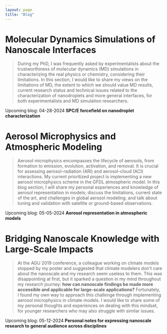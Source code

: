 ```yaml
---
layout: page
title: "Blog"
---
```


# Molecular Dynamics Simulations of Nanoscale Interfaces
> During my PhD, I was frequently asked by experimentalists about the trustworthiness of molecular dynamics (MD) simulations in characterizing the real physics or chemistry, considering their limitations. In this section, I would like to share my views on the limitations of MD, the extent to which we should value MD results, current research status and technical issues related to the characterization of nanodroplets and more general interfaces, for both experimentalists and MD simulation researchers.

Upcoming blog: 04-28-2024 **SPC/E forcefield on nanodroplet characterization**

# Aerosol Microphysics and Atmospheric Modeling
> Aerosol microphysics encompasses the lifecycle of aerosols, from formation to emission, evolution, activation, and removal. It is crucial for assessing aerosol-radiation (ARI) and aerosol-cloud (ACI) interactions. My current prioritized project is implementing a new aerosol microphysics scheme in the GFDL atmospheric model. In this blog section, I will share my personal experiences and knowledge of aerosol representation in models; discuss the limitations, current state of the art, and challenges in global aerosol modeling; and talk about tuning and validation with satellite or ground-based observations.

Upcoming blog: 05-05-2024 **Aerosol representation in atmospheric models**

# Bridging Nanoscale Knowledge with Large-Scale Impacts
> At the AGU 2019 conference, a colleague working on climate models stopped by my poster and suggested that climate modelers don't care about the nanoscale and my research seem useless to them. This was disappointing at first, but it sparked a question in my mind throughout my research journey: **how can nanoscale findings be made more accessible and applicable for large-scale applications?** Fortunately, I found my own way to approach this challenge through implementing aerosol microphysics in climate models. I would like to share some of my personal thoughts and experiences on dealing with this mindset, for younger researchers who may also struggle with similar issues.

Upcoming blog: 05-12-2024 **Personal notes for expressing nanoscale research to general audience across disciplines**
